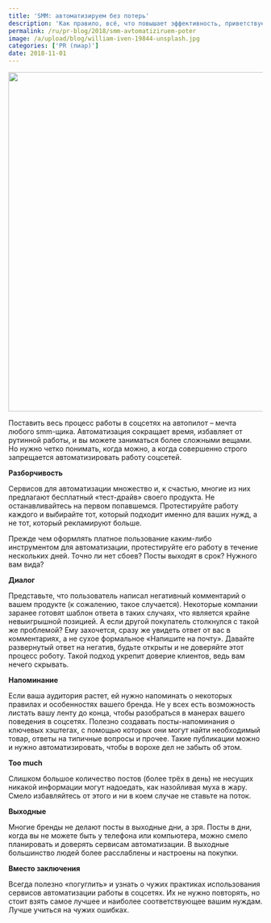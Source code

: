 ```yaml
---
title: 'SMM: автоматизируем без потерь'
description: 'Как правило, всё, что повышает эффективность, приветствуется в любой работе. Однако в вопросе автоматизации социальных сетей не всё так просто. Можно доавтоматизироваться до потери клиентов. Поставить весь процесс работы в соцсетях на автопилот – мечта любого smm-щика. Автоматизация сокращает время, избавляет от рутинной работы, и вы можете заниматься более сложными вещами. Но'
permalink: /ru/pr-blog/2018/smm-avtomatiziruem-poter
image: /a/upload/blog/william-iven-19844-unsplash.jpg
categories: ['PR (пиар)']
date: 2018-11-01
---
```

<img src="{{ site.assets }}/upload/blog/william-iven-19844-unsplash.jpg" width="1012" height="672" alt="">
<p>Поставить весь процесс работы в соцсетях на автопилот &ndash; мечта любого smm-щика. Автоматизация сокращает время, избавляет от рутинной работы, и вы можете заниматься более сложными вещами. Но нужно четко понимать, когда можно, а когда совершенно строго запрещается автоматизировать работу соцсетей.</p>
<p><strong>Разборчивость</strong></p>
<p>Сервисов для автоматизации множество и, к счастью, многие из них предлагают бесплатный &laquo;тест-драйв&raquo; своего продукта. Не останавливайтесь на первом попавшемся. Протестируйте работу каждого и выбирайте тот, который подходит именно для ваших нужд, а не тот, который рекламируют больше.</p>
<p>Прежде чем оформлять платное пользование каким-либо инструментом для автоматизации, протестируйте его работу в течение нескольких дней. Точно ли нет сбоев? Посты выходят в срок? Нужного вам вида?</p>
<p><strong>Диалог</strong></p>
<p>Представьте, что пользователь написал негативный комментарий о вашем продукте (к сожалению, такое случается). Некоторые компании заранее готовят шаблон ответа в таких случаях, что является крайне невыигрышной позицией. А если другой покупатель столкнулся с такой же проблемой? Ему захочется, сразу же увидеть ответ от вас в комментариях, а не сухое формальное &laquo;Напишите на почту&raquo;. Давайте развернутый ответ на негатив, будьте открыты и не доверяйте этот процесс роботу. Такой подход укрепит доверие клиентов, ведь вам нечего скрывать.</p>
<p><strong>Напоминание</strong></p>
<p>Если ваша аудитория растет, ей нужно напоминать о некоторых правилах и особенностях вашего бренда. Не у всех есть возможность листать вашу ленту до конца, чтобы разобраться в манерах вашего поведения в соцсетях. Полезно создавать посты-напоминания о ключевых хэштегах, с помощью которых они могут найти необходимый товар, ответы на типичные вопросы и прочее. Такие публикации можно и нужно автоматизировать, чтобы в ворохе дел не забыть об этом.</p>
<p><strong>Too much</strong></p>
<p>Слишком большое количество постов&nbsp;(более трёх в день) не несущих никакой информации могут надоедать, как назойливая муха в жару. Смело избавляйтесь от этого и ни в коем случае не ставьте на поток.</p>
<p><strong>Выходные</strong></p>
<p>Многие бренды не делают посты в выходные дни, а зря. Посты в дни, когда вы не можете быть у телефона или компьютера, можно смело планировать и доверять сервисам автоматизации. В выходные большинство людей более расслаблены и настроены на покупки.&nbsp;</p>
<p><strong>Вместо заключения</strong></p>
<p>Всегда полезно &laquo;погуглить&raquo; и узнать о чужих практиках использования сервисов автоматизации работы в соцсетях. Их не нужно повторять, но стоит взять самое лучшее и наиболее соответствующее вашим нуждам. Лучше учиться на чужих ошибках.</p>
